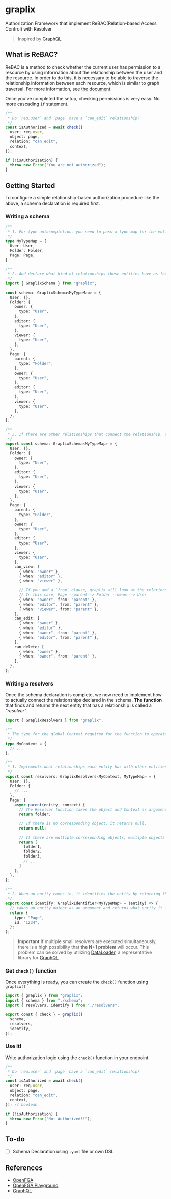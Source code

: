 # graplix

Authorization Framework that implement ReBAC(Relation-based Access Control) with Resolver

> Inspired by [GraphQL](https://graphql.org)

## What is ReBAC?

ReBAC is a method to check whether the current user has permission to a resource by using information about the relationship between the user and the resource. In order to do this, it is necessary to be able to traverse the relationship information between each resource, which is similar to graph traversal. For more information, see [the document](https://en.wikipedia.org/wiki/Relationship-based_access_control).

Once you've completed the setup, checking permissions is very easy. No more cascading `if` statement.

```typescript
/**
 * Do `req.user` and `page` have a `can_edit` relationship?
 */
const isAuthorized = await check({
  user: req.user,
  object: page,
  relation: "can_edit",
  context,
});

if (!isAuthorization) {
  throw new Error("You are not authorized");
}
```

## Getting Started

To configure a simple relationship-based authorization procedure like the above, a schema declaration is required first.

### Writing a schema

```typescript
/**
 * 1. For type autocompletion, you need to pass a type map for the entities currently existing in the system, like this:
 */
type MyTypeMap = {
  User: User,
  Folder: Folder,
  Page: Page,
}

/**
 * 2. And declare what kind of relationships these entities have as follows:
 */
import { GraplixSchema } from "graplix";

const schema: GraplixSchema<MyTypeMap> = {
  User: {},
  Folder: {
    owner: {
      type: "User",
    },
    editor: {
      type: "User",
    },
    viewer: {
      type: "User",
    },
  },
  Page: {
    parent: {
      type: "Folder",
    },
    owner: {
      type: "User",
    },
    editor: {
      type: "User",
    },
    viewer: {
      type: "User",
    },
  },
};

/**
 * 3. If there are other relationships that connect the relationship, add them.
 */
export const schema: GraplixSchema<MyTypeMap> = {
  User: {},
  Folder: {
    owner: {
      type: "User",
    },
    editor: {
      type: "User",
    },
    viewer: {
      type: "User",
    },
  },
  Page: {
    parent: {
      type: "Folder",
    },
    owner: {
      type: "User",
    },
    editor: {
      type: "User",
    },
    viewer: {
      type: "User",
    },
    can_view: [
      { when: "owner" },
      { when: "editor" },
      { when: "viewer" },

      // If you add a `from` clause, graplix will look at the relationship up to the relationship.
      // In this case, Page --parent--> Folder --owner--> User
      { when: "owner", from: "parent" },
      { when: "editor", from: "parent" },
      { when: "viewer", from: "parent" },
    ],
    can_edit: [
      { when: "owner" },
      { when: "editor" },
      { when: "owner", from: "parent" },
      { when: "editor", from: "parent" },
    ],
    can_delete: [
      { when: "owner" },
      { when: "owner", from: "parent" },
    ],
  },
};
```

### Writing a resolvers

Once the schema declaration is complete, we now need to implement how to actually connect the relationships declared in the schema. **The function** that finds and returns the next entity that has a relationship is called a *"resolver"*.

```typescript
import { GraplixResolvers } from "graplix";

/**
 * The type for the global Context required for the function to operate. It may include declarations such as DataLoader to prevent N+1 operation, or DB instances.
 */
type MyContext = {
  // ...
};

/**
 * 1. Implements what relationships each entity has with other entities.
 */
export const resolvers: GraplixResolvers<MyContext, MyTypeMap> = {
  User: {},
  Folder: {
    // ...
  },
  Page: {
    async parent(entity, context) {
      // The Resolver function takes the object and Context as arguments and returns the next object pointed to by the relationship.
      return folder;

      // If there is no corresponding object, it returns null.
      return null;

      // If there are multiple corresponding objects, multiple objects are returned.
      return [
        folder1,
        folder2,
        folder3,
        // ...
      ]
    },
  },
};

/**
 * 2. When an entity comes in, it identifies the entity by returning the entity name and ID it has.
 */
export const identify: GraplixIdentifier<MyTypeMap> = (entity) => {
  // takes an entity object as an argument and returns what entity it is.
  return {
    type: "Page",
    id: "1234",
  };
};
```

> **Important** If multiple small resolvers are executed simultaneously, there is a high possibility that **the N+1 problem** will occur. This problem can be solved by utilizing [DataLoader](https://github.com/graphql/dataloader), a representative library for [GraphQL](https://graphql.org/).

### Get `check()` function

Once everything is ready, you can create the `check()` function using `graplix()`

```typescript
import { graplix } from "graplix";
import { schema } from "./schema";
import { resolvers, identify } from "./resolvers";

export const { check } = graplix({
  schema,
  resolvers,
  identify,
});
```

### Use it!

Write authorization logic using the `check()` function in your endpoint.

```typescript
/**
 * Do `req.user` and `page` have a `can_edit` relationship?
 */
const isAuthorized = await check({
  user: req.user,
  object: page,
  relation: "can_edit",
  context,
}); // boolean

if (!isAuthorization) {
  throw new Error("Not Authorized!!");
}
```


## To-do

- [ ] Schema Declaration using `.yaml` file or own DSL


## References

- [OpenFGA](https://openfga.dev/)
- [OpenFGA Playground](https://play.fga.dev/)
- [GraphQL](https://graphql.org/)

